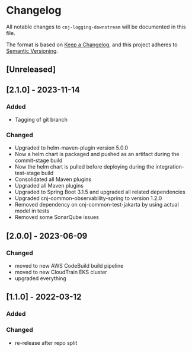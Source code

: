 # Changelog
All notable changes to `cnj-logging-downstream` will be documented in this file.

The format is based on [Keep a Changelog](https://keepachangelog.com/en/1.0.0/),
and this project adheres to [Semantic Versioning](https://semver.org/spec/v2.0.0.html).

## [Unreleased]

## [2.1.0] - 2023-11-14
### Added
- Tagging of git branch
### Changed
- Upgraded to helm-maven-plugin version 5.0.0
- Now a helm chart is packaged and pushed as an artifact during the commit-stage build
- Now the helm chart is pulled before deploying during the integration-test-stage build
- Consolidated all Maven plugins
- Upgraded all Maven plugins
- Upgraded to Spring Boot 3.1.5 and upgraded all related dependencies
- Upgraded cnj-common-observability-spring to version 1.2.0
- Removed dependency on cnj-common-test-jakarta by using actual model in tests
- Removed some SonarQube issues

## [2.0.0] - 2023-06-09
### Changed
- moved to new AWS CodeBuild build pipeline
- moved to new CloudTrain EKS cluster
- upgraded everything

## [1.1.0] - 2022-03-12
### Added
### Changed
- re-release after repo split
